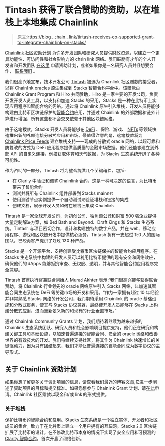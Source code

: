 # Tintash 获得了联合赞助的资助，以在堆栈上本地集成 Chainlink

> 原文:[https://blog . chain . link/tintash-receives-co-supported-grant-to-integrate-chain link-on-stacks/](https://blog.chain.link/tintash-receives-co-sponsored-grant-to-integrate-chainlink-on-stacks/)

[Chainlink 社区资助计划](https://blog.chain.link/introducing-the-chainlink-community-grant-program/) 为许多开发团队和研究人员提供财政资源，以建立一个更具功能性、可访问性和社会影响力的 chain link 网络。我们鼓励有才华的个人开发者和开发团队 [在这里](https://chainlinkgrants.typeform.com/to/efEbsq) 申请资助计划，或者如果你是一名研究人员并且想要合作， [联系我们](/cdn-cgi/l/email-protection#bbc9dec8dedac9d8d3fbd8d3dad2d5d7d2d5d0d7dad9c895d8d4d6) 。



我们很高兴地宣布，技术开发公司 [Tintash](https://www.tintash.com/) 被选为 Chainlink 社区赠款的接受者，以将 Chainlink oracles 原生集成到 Stacks 智能合约平台中。该赠款由 Chainlink Grant Program 和 Hiro 共同赞助，Hiro 是一家主要的开发公司，负责开发开发人员工具，以支持和加速 Stacks 的采用，Stacks 是一种在比特币上实现应用程序和智能合约的网络。通过将 Chainlink 原生引入堆栈，开发人员将能够构建由比特币区块链保护的[智能合约](https://chain.link/education/smart-contracts)应用，并通过 Chainlink 的外部数据和链外计算进行增强，所有这些都不会交叉依赖于其他区块链网络。

由于这笔拨款，Stacks 开发人员将能够在 [DeFi](https://chain.link/education/defi) 、保险、游戏、 [NFTs](https://chain.link/education/nfts) 等领域快速推出新的外部连接分散式应用和市场。最值得注意的是，这笔拨款将为 [Chainlink Price Feeds](https://feeds.chain.link/) 建立堆栈支持——现成的分散式 oracle 网络，以超可靠和防篡改的方式为 DeFi 应用程序提供高质量的金融市场数据。他们还能够建立到外部 API 的自定义连接，例如获取体育和天气数据，为 Stacks 生态系统开辟了各种可能性。

作为资助的一部分，Tintash 将为整合提供几个关键组件，包括:

*   在 Clarity 中验证和调整 Chainlink 合约，这是一种可决定的语言，为比特币带来了智能合约
*   测试并将所有 Chainlink 组件部署到 Stacks mainnet
*   使用测试节点实例提供一个自动测试来验证堆栈和链接的集成
*   创建文档，展示开发人员如何在堆栈上集成 Chainlink

Tintash 是一家全球开发公司，为初创公司、独角兽公司和财富 500 强企业提供大量定制解决方案，如 Bed Bath and Beyond、Draft Kings 和 Stacks 生态系统。Tintash 与项目密切合作，设计和构建独特的数字产品，并在 web、移动应用程序、游戏和区块链开发中提供核心服务。Tintash 拥有一支超过 150 人的国际团队，已经向客户提供了超过 120 种产品。

Stacks 是一个开源平台，支持创建受比特币区块链保护的智能合约应用程序。在 Stacks 生态系统中构建的开发人员可以利用比特币提供的现有安全和网络效应，确保他们的 dApps 能够抵抗审查、无权限、透明，并与其他智能合约应用程序完全兼容。

Tintash 首席执行官兼联合创始人 Murad Akhter 表示:“我们很高兴能够获得联合赞助，将 Chainlink 行业领先的 oracle 网络原生引入 Stacks 网络，以加速其智能合同生态系统在 DeFi 等关键市场的开发和采用。“作为一家拥有超过 10 年经验并非常熟悉 Stacks 网络的开发公司，我们期待采用 Chainlink 的 oracle 基础设施和分散式服务，使其与 Stacks 协议兼容，最终使开发人员能够在 Stacks 上构建分散式应用，进而重新定义新的和现有的行业垂直市场。”

通过 Chainlink Community Grants 计划，我们期待着继续为越来越多的 Chainlink 生态系统团队、研究人员和社会影响项目提供支持，他们正在研究和构建关键工具和基础设施，以加速普遍连接的智能合同、安全的 oracle 网络和改善世界的有效技术的开发。我们将继续支持社区，将其作为 Chainlink 快速增长的关键驱动力，因为只有团结起来，我们才能让普遍连接的智能合同成为数字协议的主导形式。

## 关于 Chainlink 资助计划

如果你想了解更多关于资助项目的信息，请查看我们最近的博客文章,它进一步阐述了资助项目的目标和提交标准。如果您想参与 Chainlink Grant 计划，请[在此](https://chainlinkgrants.typeform.com/to/efEbsq)申请。Chainlink 社区赠款以现金和/或 link 的形式提供。

### 关于堆栈

保护比特币的智能合约和应用。Stacks 生态系统是一个独立实体、开发者和社区成员的集合，致力于在比特币上建立一个用户拥有的互联网。Stacks 2.0 区块链扩展了比特币的设计，在不修改比特币本身的情况下实现了安全应用和可预测的 [Clarity 智能合约](https://clarity-lang.org/)，首次开启了网络创新。

